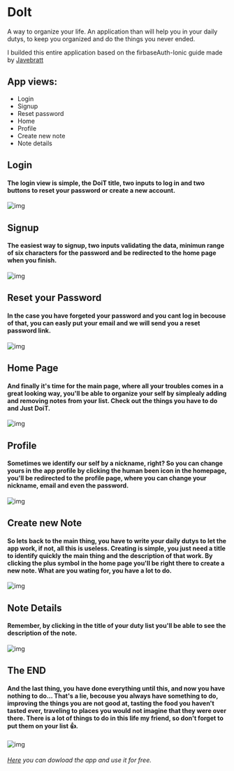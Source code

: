 # DoIt
A way to organize your life.
An application than will help you in your daily dutys, to keep you organized and do the things you never ended.

I builded this entire application based on the firbaseAuth-Ionic guide made by [Javebratt](https://javebratt.com)

## App views:
- Login
- Signup
- Reset password
- Home
- Profile
- Create new note
- Note details


## Login
#### The login view is simple, the DoiT title, two inputs to log in and two buttons to reset your password or create a new account.
![img](./images/login.PNG)

## Signup
#### The easiest way to signup, two inputs validating the data, minimun range of six characters for the password and  be redirected to the home page when you finish.
![img](./images/signup.PNG)

## Reset your Password
#### In the case you have forgeted your password and you cant log in becouse of that, you can easly put your email and we will send you a reset password link.
![img](./images/resetPassword.PNG)

## Home Page
#### And finally it's time for the main page, where all your troubles comes in a great looking way, you'll be able to organize your self by simplealy adding and removing notes from your list. Check out the things you have to do and Just DoiT.
![img](./images/homePage.PNG)

## Profile
#### Sometimes we identify our self by a nickname, right? So you can change yours in the app profile by clicking the human been icon in the homepage, you'll be redirected to the profile page, where you can change your nickname, email and even the password.
![img](./images/profile.PNG)

## Create new Note
#### So lets back to the main thing, you have to write your daily dutys to let the app work, if not, all this is useless. Creating is simple, you just need a title to identify quickly the main thing and the description of that work. By clicking the plus symbol in the home page you'll be right there to create a new note. What are you wating for, you have a lot to do.
![img](./images/createNote.PNG)

## Note Details
#### Remember, by clicking in the title of your duty list you'll be able to see the description of the note.
![img](./images/noteDetail.PNG)

## The END
#### And the last thing, you have done everything until this, and now you have nothing to do... That's a lie, becouse you always have something to do, improving the things you are not good at, tasting the food you haven't tasted ever, traveling to places you would not imagine that they were over there. There is a lot of things to do in this life my friend, so don't forget to put them on your list :+1:.  
![img](./images/homeEmpty.PNG)

###### [Here](https://drive.google.com/file/d/14xzutRP_vB5L3al8QNFhXn03X_-NVzE_/view?usp=sharing) you can dowload the app and use it for free.
